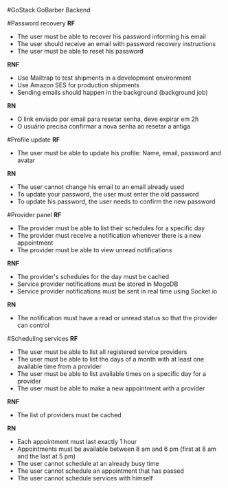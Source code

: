 #GoStack GoBarber Backend

#Password recovery
**RF**

- The user must be able to recover his password informing his email
- The user should receive an email with password recovery instructions
- The user must be able to reset his password

**RNF**

- Use Mailtrap to test shipments in a development environment
- Use Amazon SES for production shipments
- Sending emails should happen in the background (background job)

**RN**

- O link enviado por email para resetar senha, deve expirar em 2h
- O usuário precisa confirmar a nova senha ao resetar a antiga

#Profile update
**RF**

- The user must be able to update his profile: Name, email, password and avatar

**RN**

- The user cannot change his email to an email already used
- To update your password, the user must enter the old password
- To update his password, the user needs to confirm the new password

#Provider panel
**RF**

- The provider must be able to list their schedules for a specific day
- The provider must receive a notification whenever there is a new appointment
- The provider must be able to view unread notifications

**RNF**

- The provider's schedules for the day must be cached
- Service provider notifications must be stored in MogoDB
- Service provider notifications must be sent in real time using Socket.io

**RN**

- The notification must have a read or unread status so that the provider can control

#Scheduling services
**RF**

- The user must be able to list all registered service providers
- The user must be able to list the days of a month with at least one available time from a provider
- The user must be able to list available times on a specific day for a provider
- The user must be able to make a new appointment with a provider

**RNF**

- The list of providers must be cached

**RN**

- Each appointment must last exactly 1 hour
- Appointments must be available between 8 am and 6 pm (first at 8 am and the last at 5 pm)
- The user cannot schedule at an already busy time
- The user cannot schedule an appointment that has passed
- The user cannot schedule services with himself
